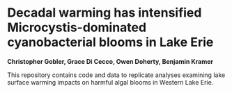 # Decadal warming has intensified Microcystis-dominated cyanobacterial blooms in Lake Erie
**Christopher Gobler, Grace Di Cecco, Owen Doherty, Benjamin Kramer**

This repository contains code and data to replicate analyses examining lake surface warming impacts on harmful algal blooms in Western Lake Erie. 

